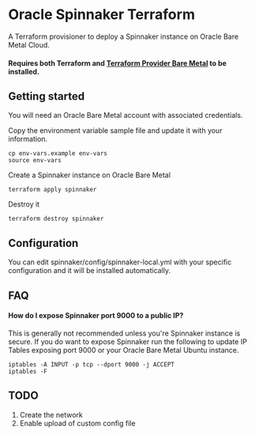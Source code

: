 # Oracle Spinnaker Terraform

A Terraform provisioner to deploy a Spinnaker instance on Oracle Bare Metal Cloud.

#### Requires both Terraform and [Terraform Provider Bare Metal](https://github.com/oracle/terraform-provider-baremetal) to be installed.

## Getting started

You will need an Oracle Bare Metal account with associated credentials.

Copy the environment variable sample file and update it with your information.

```
cp env-vars.example env-vars
source env-vars
```

Create a Spinnaker instance on Oracle Bare Metal

```
terraform apply spinnaker
```

Destroy it

```
terraform destroy spinnaker
```

## Configuration

You can edit spinnaker/config/spinnaker-local.yml with your specific configuration and it will be installed automatically.

## FAQ

#### How do I expose Spinnaker port 9000 to a public IP?

This is generally not recommended unless you're Spinnaker instance is secure. If you do want to expose Spinnaker run the following to update IP Tables exposing port 9000 or your Oracle Bare Metal Ubuntu instance.

```
iptables -A INPUT -p tcp --dport 9000 -j ACCEPT
iptables -F
```

## TODO

1. Create the network
2. Enable upload of custom config file
